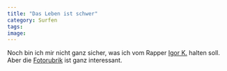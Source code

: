 ```yaml
---
title: "Das Leben ist schwer"
category: Surfen
tags: 
image: 
---
```


Noch bin ich mir nicht ganz sicher, was ich vom Rapper [Igor K.](http://www.igork.de) halten soll. Aber die [Fotorubrik](http://www.igork.de/fotos.html)  ist ganz interessant.
